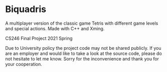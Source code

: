 # Biquadris
A multiplayer version of the classic game Tetris with different game levels and special actions. Made with C++ and Xming. 

CS246 Final Project 2021 Spring

Due to University policy the project code may not be shared publicly. If you are an employer and would like to take a look at the source code, please do not hesitate to let me know. Sorry for the inconvenience and thank you for your cooperation. 
